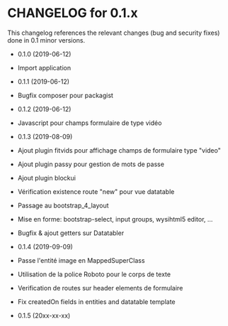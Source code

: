 CHANGELOG for 0.1.x
===================

This changelog references the relevant changes (bug and security fixes) done
in 0.1 minor versions.

* 0.1.0 (2019-06-12)

 * Import application

* 0.1.1 (2019-06-12)

 * Bugfix composer pour packagist

* 0.1.2 (2019-06-12)

 * Javascript pour champs formulaire de type vidéo

* 0.1.3 (2019-08-09)

 * Ajout plugin fitvids pour affichage champs de formulaire type "video"
 * Ajout plugin passy pour gestion de mots de passe
 * Ajout plugin blockui
 * Vérification existence route "new" pour vue datatable
 * Passage au bootstrap_4_layout
 * Mise en forme: bootstrap-select, input groups, wysihtml5 editor, ...
 * Bugfix & ajout getters sur Datatabler

* 0.1.4 (2019-09-09)

 * Passe l'entité image en MappedSuperClass
 * Utilisation de la police Roboto pour le corps de texte
 * Verification de routes sur header elements de formulaire
 * Fix createdOn fields in entities and datatable template

* 0.1.5 (20xx-xx-xx)
